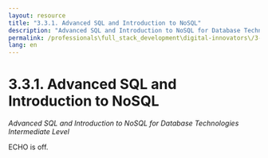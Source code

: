 ```yaml
---
layout: resource
title: "3.3.1. Advanced SQL and Introduction to NoSQL"
description: "Advanced SQL and Introduction to NoSQL for Database Technologies Intermediate Level"
permalink: /professionals\full_stack_development\digital-innovators\/3-3-1-advanced-sql-nosql-intro/
lang: en
---
```


# 3.3.1. Advanced SQL and Introduction to NoSQL

*Advanced SQL and Introduction to NoSQL for Database Technologies Intermediate Level*

ECHO is off.
